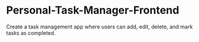 # Personal-Task-Manager-Frontend
Create a task management app where users can add, edit, delete, and mark tasks as completed.
